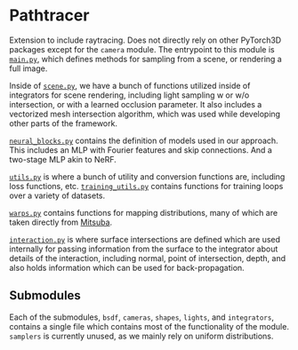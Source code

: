 # Pathtracer

Extension to include raytracing. Does not directly rely on other PyTorch3D packages except for
the `camera` module. The entrypoint to this module is [`main.py`](main.py), which defines
methods for sampling from a scene, or rendering a full image.

Inside of [`scene.py`](scene.py), we have a bunch of functions utilized inside of integrators
for scene rendering, including light sampling w or w/o intersection, or with a learned occlusion
parameter. It also includes a vectorized mesh intersection algorithm, which was used while
developing other parts of the framework.

[`neural_blocks.py`](neural_blocks.py) contains the definition of models used in our approach.
This includes an MLP with Fourier features and skip connections. And a two-stage MLP akin to
NeRF.

[`utils.py`](utils.py) is where a bunch of utility and conversion functions are, including loss
functions, etc. [`training_utils.py`](training_utils.py) contains functions for training loops
over a variety of datasets.

[`warps.py`](warps.py) contains functions for mapping distributions, many of which are taken
directly from [Mitsuba](https://mitsuba2.readthedocs.io/en/latest/).

[`interaction.py`](interaction.py) is where surface intersections are defined which are used
internally for passing information from the surface to the integrator about details of the
interaction, including normal, point of intersection, depth, and also holds information which
can be used for back-propagation.

## Submodules

Each of the submodules, `bsdf`, `cameras`, `shapes`, `lights`, and `integrators`, contains a
single file which contains most of the functionality of the module. `samplers` is currently
unused, as we mainly rely on uniform distributions.

